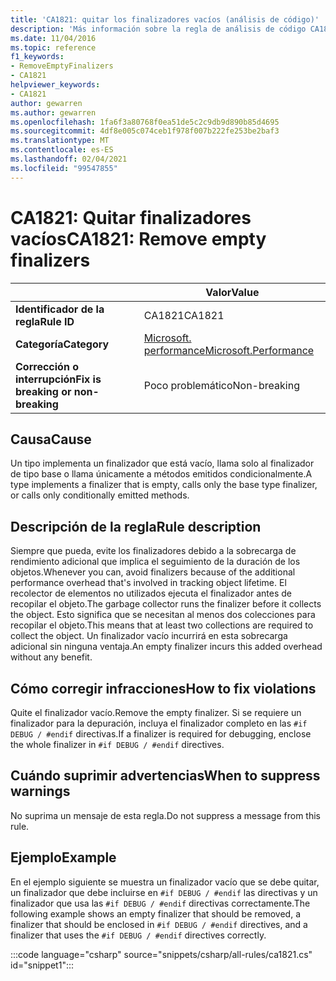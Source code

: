```yaml
---
title: 'CA1821: quitar los finalizadores vacíos (análisis de código)'
description: 'Más información sobre la regla de análisis de código CA1821: quitar finalizadores vacíos'
ms.date: 11/04/2016
ms.topic: reference
f1_keywords:
- RemoveEmptyFinalizers
- CA1821
helpviewer_keywords:
- CA1821
author: gewarren
ms.author: gewarren
ms.openlocfilehash: 1fa6f3a80768f0ea51de5c2c9db9d890b85d4695
ms.sourcegitcommit: 4df8e005c074ceb1f978f007b222fe253be2baf3
ms.translationtype: MT
ms.contentlocale: es-ES
ms.lasthandoff: 02/04/2021
ms.locfileid: "99547855"
---
```

# <a name="ca1821-remove-empty-finalizers"></a><span data-ttu-id="2f449-103">CA1821: Quitar finalizadores vacíos</span><span class="sxs-lookup"><span data-stu-id="2f449-103">CA1821: Remove empty finalizers</span></span>

| | <span data-ttu-id="2f449-104">Valor</span><span class="sxs-lookup"><span data-stu-id="2f449-104">Value</span></span> |
|-|-|
| <span data-ttu-id="2f449-105">**Identificador de la regla**</span><span class="sxs-lookup"><span data-stu-id="2f449-105">**Rule ID**</span></span> |<span data-ttu-id="2f449-106">CA1821</span><span class="sxs-lookup"><span data-stu-id="2f449-106">CA1821</span></span>|
| <span data-ttu-id="2f449-107">**Categoría**</span><span class="sxs-lookup"><span data-stu-id="2f449-107">**Category**</span></span> |[<span data-ttu-id="2f449-108">Microsoft. performance</span><span class="sxs-lookup"><span data-stu-id="2f449-108">Microsoft.Performance</span></span>](performance-warnings.md)|
| <span data-ttu-id="2f449-109">**Corrección o interrupción**</span><span class="sxs-lookup"><span data-stu-id="2f449-109">**Fix is breaking or non-breaking**</span></span> |<span data-ttu-id="2f449-110">Poco problemático</span><span class="sxs-lookup"><span data-stu-id="2f449-110">Non-breaking</span></span>|

## <a name="cause"></a><span data-ttu-id="2f449-111">Causa</span><span class="sxs-lookup"><span data-stu-id="2f449-111">Cause</span></span>

<span data-ttu-id="2f449-112">Un tipo implementa un finalizador que está vacío, llama solo al finalizador de tipo base o llama únicamente a métodos emitidos condicionalmente.</span><span class="sxs-lookup"><span data-stu-id="2f449-112">A type implements a finalizer that is empty, calls only the base type finalizer, or calls only conditionally emitted methods.</span></span>

## <a name="rule-description"></a><span data-ttu-id="2f449-113">Descripción de la regla</span><span class="sxs-lookup"><span data-stu-id="2f449-113">Rule description</span></span>

<span data-ttu-id="2f449-114">Siempre que pueda, evite los finalizadores debido a la sobrecarga de rendimiento adicional que implica el seguimiento de la duración de los objetos.</span><span class="sxs-lookup"><span data-stu-id="2f449-114">Whenever you can, avoid finalizers because of the additional performance overhead that's involved in tracking object lifetime.</span></span> <span data-ttu-id="2f449-115">El recolector de elementos no utilizados ejecuta el finalizador antes de recopilar el objeto.</span><span class="sxs-lookup"><span data-stu-id="2f449-115">The garbage collector runs the finalizer before it collects the object.</span></span> <span data-ttu-id="2f449-116">Esto significa que se necesitan al menos dos colecciones para recopilar el objeto.</span><span class="sxs-lookup"><span data-stu-id="2f449-116">This means that at least two collections are required to collect the object.</span></span> <span data-ttu-id="2f449-117">Un finalizador vacío incurrirá en esta sobrecarga adicional sin ninguna ventaja.</span><span class="sxs-lookup"><span data-stu-id="2f449-117">An empty finalizer incurs this added overhead without any benefit.</span></span>

## <a name="how-to-fix-violations"></a><span data-ttu-id="2f449-118">Cómo corregir infracciones</span><span class="sxs-lookup"><span data-stu-id="2f449-118">How to fix violations</span></span>

<span data-ttu-id="2f449-119">Quite el finalizador vacío.</span><span class="sxs-lookup"><span data-stu-id="2f449-119">Remove the empty finalizer.</span></span> <span data-ttu-id="2f449-120">Si se requiere un finalizador para la depuración, incluya el finalizador completo en las `#if DEBUG / #endif` directivas.</span><span class="sxs-lookup"><span data-stu-id="2f449-120">If a finalizer is required for debugging, enclose the whole finalizer in `#if DEBUG / #endif` directives.</span></span>

## <a name="when-to-suppress-warnings"></a><span data-ttu-id="2f449-121">Cuándo suprimir advertencias</span><span class="sxs-lookup"><span data-stu-id="2f449-121">When to suppress warnings</span></span>

<span data-ttu-id="2f449-122">No suprima un mensaje de esta regla.</span><span class="sxs-lookup"><span data-stu-id="2f449-122">Do not suppress a message from this rule.</span></span>

## <a name="example"></a><span data-ttu-id="2f449-123">Ejemplo</span><span class="sxs-lookup"><span data-stu-id="2f449-123">Example</span></span>

<span data-ttu-id="2f449-124">En el ejemplo siguiente se muestra un finalizador vacío que se debe quitar, un finalizador que debe incluirse en `#if DEBUG / #endif` las directivas y un finalizador que usa las `#if DEBUG / #endif` directivas correctamente.</span><span class="sxs-lookup"><span data-stu-id="2f449-124">The following example shows an empty finalizer that should be removed, a finalizer that should be enclosed in `#if DEBUG / #endif` directives, and a finalizer that uses the `#if DEBUG / #endif` directives correctly.</span></span>

:::code language="csharp" source="snippets/csharp/all-rules/ca1821.cs" id="snippet1":::
